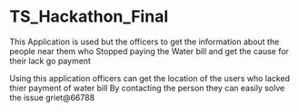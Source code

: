 # TS_Hackathon_Final
This Application is used but the officers to get the information about the people near them who Stopped paying the Water bill  and get the cause for their lack go payment

Using this application officers can get the location of the users who lacked thier payment of water bill
By contacting the person they can easily solve the issue
griet@66788